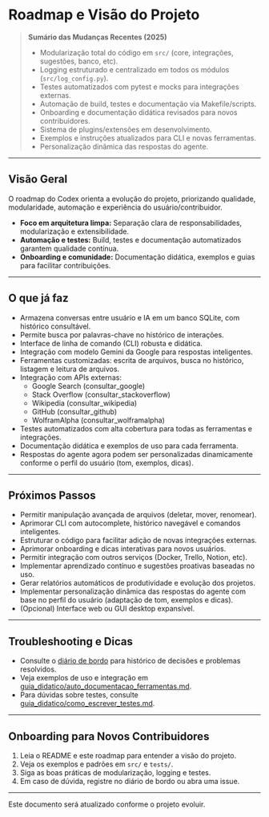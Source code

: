 # Roadmap e Visão do Projeto

> **Sumário das Mudanças Recentes (2025)**
> - Modularização total do código em `src/` (core, integrações, sugestões, banco, etc).
> - Logging estruturado e centralizado em todos os módulos (`src/log_config.py`).
> - Testes automatizados com pytest e mocks para integrações externas.
> - Automação de build, testes e documentação via Makefile/scripts.
> - Onboarding e documentação didática revisados para novos contribuidores.
> - Sistema de plugins/extensões em desenvolvimento.
> - Exemplos e instruções atualizados para CLI e novas ferramentas.
> - Personalização dinâmica das respostas do agente.

---

## Visão Geral
O roadmap do Codex orienta a evolução do projeto, priorizando qualidade, modularidade, automação e experiência do usuário/contribuidor.

- **Foco em arquitetura limpa:** Separação clara de responsabilidades, modularização e extensibilidade.
- **Automação e testes:** Build, testes e documentação automatizados garantem qualidade contínua.
- **Onboarding e comunidade:** Documentação didática, exemplos e guias para facilitar contribuições.

---

## O que já faz
- Armazena conversas entre usuário e IA em um banco SQLite, com histórico consultável.
- Permite busca por palavras-chave no histórico de interações.
- Interface de linha de comando (CLI) robusta e didática.
- Integração com modelo Gemini da Google para respostas inteligentes.
- Ferramentas customizadas: escrita de arquivos, busca no histórico, listagem e leitura de arquivos.
- Integração com APIs externas:
  - Google Search (consultar_google)
  - Stack Overflow (consultar_stackoverflow)
  - Wikipedia (consultar_wikipedia)
  - GitHub (consultar_github)
  - WolframAlpha (consultar_wolframalpha)
- Testes automatizados com alta cobertura para todas as ferramentas e integrações.
- Documentação didática e exemplos de uso para cada ferramenta.
- Respostas do agente agora podem ser personalizadas dinamicamente conforme o perfil do usuário (tom, exemplos, dicas).

---

## Próximos Passos
- Permitir manipulação avançada de arquivos (deletar, mover, renomear).
- Aprimorar CLI com autocomplete, histórico navegável e comandos inteligentes.
- Estruturar o código para facilitar adição de novas integrações externas.
- Aprimorar onboarding e dicas interativas para novos usuários.
- Permitir integração com outros serviços (Docker, Trello, Notion, etc).
- Implementar aprendizado contínuo e sugestões proativas baseadas no uso.
- Gerar relatórios automáticos de produtividade e evolução dos projetos.
- Implementar personalização dinâmica das respostas do agente com base no perfil do usuário (adaptação de tom, exemplos e dicas).
- (Opcional) Interface web ou GUI desktop expansível.

---

## Troubleshooting e Dicas
- Consulte o [diário de bordo](diario_de_bordo.md) para histórico de decisões e problemas resolvidos.
- Veja exemplos de uso e integração em [guia_didatico/auto_documentacao_ferramentas.md](guia_didatico/auto_documentacao_ferramentas.md).
- Para dúvidas sobre testes, consulte [guia_didatico/como_escrever_testes.md](guia_didatico/como_escrever_testes.md).

---

## Onboarding para Novos Contribuidores
1. Leia o README e este roadmap para entender a visão do projeto.
2. Veja os exemplos e padrões em `src/` e `tests/`.
3. Siga as boas práticas de modularização, logging e testes.
4. Em caso de dúvida, registre no diário de bordo ou abra uma issue.

---

Este documento será atualizado conforme o projeto evoluir.
